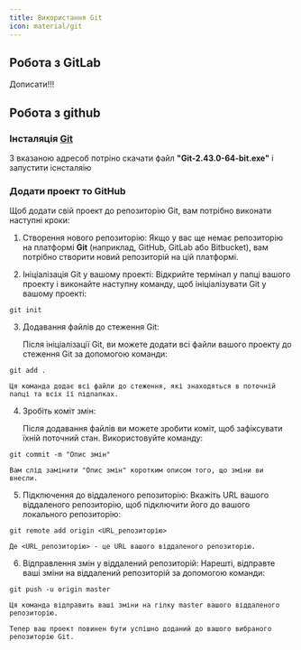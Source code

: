 ```yaml
---
title: Використання Git
icon: material/git
---
```


## Робота з GitLab

Дописати!!!


## Робота з github

### Інсталяція [Git](https://git-scm.com/download/win)
З вказаною адресоб потріно скачати файл **"Git-2.43.0-64-bit.exe"** і  запустити існсталяію

### Додати проект то GitHub

Щоб додати свій проект до репозиторію Git, вам потрібно виконати наступні кроки:

1. Створення нового репозиторію:
   Якщо у вас ще немає репозиторію на платформі **Git** (наприклад, GitHub, GitLab або Bitbucket), вам потрібно створити новий репозиторій на цій платформі.
 
2. Ініціалізація Git у вашому проекті:
   Відкрийте термінал у папці вашого проекту і виконайте наступну команду, щоб ініціалізувати Git у вашому проекті:
```git
git init
```
   
3. Додавання файлів до стеження Git:
 
    Після ініціалізації Git, ви можете додати всі файли вашого проекту до стеження Git за допомогою команди:
```git
git add .
```
    Ця команда додає всі файли до стеження, які знаходяться в поточній папці та всіх її підпапках.
   
4. Зробіть коміт змін:

    Після додавання файлів ви можете зробити коміт, щоб зафіксувати їхній поточний стан. Використовуйте команду:
```git
git commit -m "Опис змін"
```
    Вам слід замінити "Опис змін" коротким описом того, що зміни ви внесли.
   
5. Підключення до віддаленого репозиторію:
    Вкажіть URL вашого віддаленого репозиторію, щоб підключити його до вашого локального репозиторію:
```git
git remote add origin <URL_репозиторію>
```
    Де <URL_репозиторію> - це URL вашого віддаленого репозиторію.
   
6. Відправлення змін у віддалений репозиторій:
    Нарешті, відправте ваші зміни на віддалений репозиторій за допомогою команди:
```git
git push -u origin master
```
    Ця команда відправить ваші зміни на гілку master вашого віддаленого репозиторію.

    Тепер ваш проект повинен бути успішно доданий до вашого вибраного репозиторію Git.





